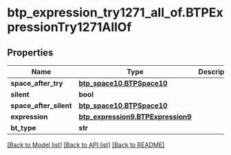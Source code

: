 # btp_expression_try1271_all_of.BTPExpressionTry1271AllOf

## Properties
Name | Type | Description | Notes
------------ | ------------- | ------------- | -------------
**space_after_try** | [**btp_space10.BTPSpace10**](BTPSpace10.md) |  | [optional] 
**silent** | **bool** |  | [optional] 
**space_after_silent** | [**btp_space10.BTPSpace10**](BTPSpace10.md) |  | [optional] 
**expression** | [**btp_expression9.BTPExpression9**](BTPExpression9.md) |  | [optional] 
**bt_type** | **str** |  | [optional] 

[[Back to Model list]](../README.md#documentation-for-models) [[Back to API list]](../README.md#documentation-for-api-endpoints) [[Back to README]](../README.md)


